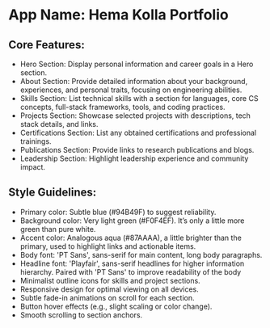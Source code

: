 # **App Name**: Hema Kolla Portfolio

## Core Features:

- Hero Section: Display personal information and career goals in a Hero section.
- About Section: Provide detailed information about your background, experiences, and personal traits, focusing on engineering abilities.
- Skills Section: List technical skills with a section for languages, core CS concepts, full-stack frameworks, tools, and coding practices.
- Projects Section: Showcase selected projects with descriptions, tech stack details, and links.
- Certifications Section: List any obtained certifications and professional trainings.
- Publications Section: Provide links to research publications and blogs.
- Leadership Section: Highlight leadership experience and community impact.

## Style Guidelines:

- Primary color: Subtle blue (#94B49F) to suggest reliability.
- Background color: Very light green (#F0F4EF). It’s only a little more green than pure white.
- Accent color: Analogous aqua (#87AAAA), a little brighter than the primary, used to highlight links and actionable items.
- Body font: 'PT Sans', sans-serif for main content, long body paragraphs.
- Headline font: 'Playfair', sans-serif headlines for higher information hierarchy. Paired with 'PT Sans' to improve readability of the body
- Minimalist outline icons for skills and project sections.
- Responsive design for optimal viewing on all devices.
- Subtle fade-in animations on scroll for each section.
- Button hover effects (e.g., slight scaling or color change).
- Smooth scrolling to section anchors.